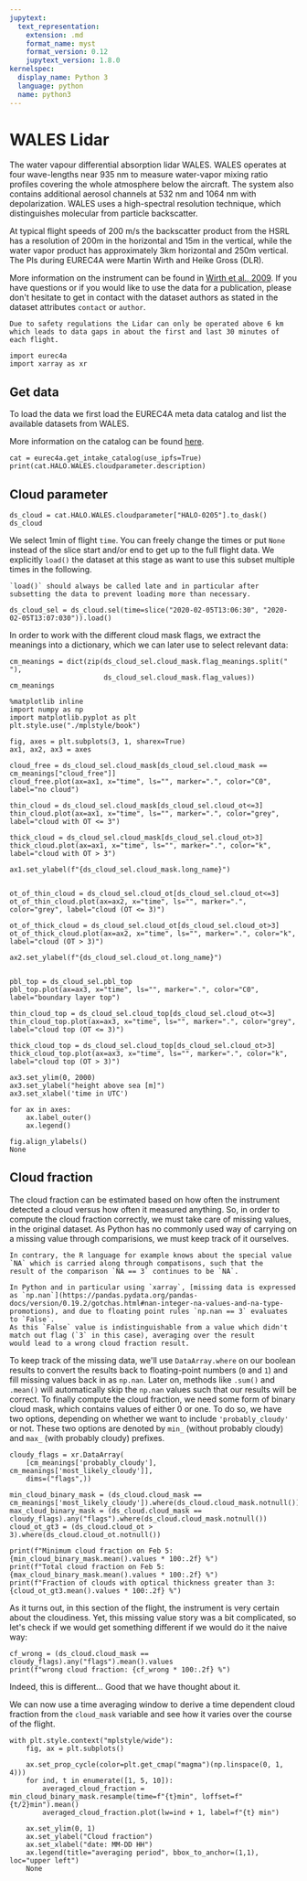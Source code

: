 ```yaml
---
jupytext:
  text_representation:
    extension: .md
    format_name: myst
    format_version: 0.12
    jupytext_version: 1.8.0
kernelspec:
  display_name: Python 3
  language: python
  name: python3
---
```


# WALES Lidar

The water vapour differential absorption lidar WALES.
WALES operates at four wave-lengths near 935 nm to measure water-vapor mixing ratio profiles covering the whole atmosphere below the aircraft.
The system also contains additional aerosol channels at 532 nm and 1064 nm with depolarization.  WALES uses a high-spectral resolution technique, which distinguishes molecular from particle backscatter.

At typical flight speeds of 200 m/s the backscatter product from the HSRL has a resolution of 200m in the horizontal and 15m in the vertical, while the water vapor product has approximately 3km horizontal and 250m vertical. The PIs during EUREC4A were Martin Wirth and Heike Gross (DLR).

More information on the instrument can be found in [Wirth et al., 2009](https://elib.dlr.de/58175/). If you have questions or if you would like to use the data for a publication, please don't hesitate to get in contact with the dataset authors as stated in the dataset attributes `contact` or `author`.

```{note}
Due to safety regulations the Lidar can only be operated above 6 km which leads to data gaps in about the first and last 30 minutes of each flight.
```

```{code-cell} ipython3
import eurec4a
import xarray as xr
```

## Get data
To load the data we first load the EUREC4A meta data catalog and list the available datasets from WALES. 

More information on the catalog can be found [here](https://github.com/eurec4a/eurec4a-intake#eurec4a-intake-catalogue).

```{code-cell} ipython3
cat = eurec4a.get_intake_catalog(use_ipfs=True)
print(cat.HALO.WALES.cloudparameter.description)
```

## Cloud parameter

```{code-cell} ipython3
ds_cloud = cat.HALO.WALES.cloudparameter["HALO-0205"].to_dask()
ds_cloud
```

We select 1min of flight `time`. You can freely change the times or put `None` instead of the slice start and/or end to get up to the full flight data.
We explicitly `load()` the dataset at this stage as want to use this subset multiple times in the following.

```{note}
`load()` should always be called late and in particular after subsetting the data to prevent loading more than necessary.
```

```{code-cell} ipython3
ds_cloud_sel = ds_cloud.sel(time=slice("2020-02-05T13:06:30", "2020-02-05T13:07:030")).load()
```

In order to work with the different cloud mask flags, we extract the meanings into a dictionary, which we can later use to select relevant data:
```{code-cell} ipython3
cm_meanings = dict(zip(ds_cloud_sel.cloud_mask.flag_meanings.split(" "),
                       ds_cloud_sel.cloud_mask.flag_values))
cm_meanings
```


```{code-cell} ipython3
%matplotlib inline
import numpy as np
import matplotlib.pyplot as plt
plt.style.use("./mplstyle/book")

fig, axes = plt.subplots(3, 1, sharex=True)
ax1, ax2, ax3 = axes

cloud_free = ds_cloud_sel.cloud_mask[ds_cloud_sel.cloud_mask == cm_meanings["cloud_free"]]
cloud_free.plot(ax=ax1, x="time", ls="", marker=".", color="C0", label="no cloud")

thin_cloud = ds_cloud_sel.cloud_mask[ds_cloud_sel.cloud_ot<=3]
thin_cloud.plot(ax=ax1, x="time", ls="", marker=".", color="grey", label="cloud with OT <= 3")

thick_cloud = ds_cloud_sel.cloud_mask[ds_cloud_sel.cloud_ot>3]
thick_cloud.plot(ax=ax1, x="time", ls="", marker=".", color="k", label="cloud with OT > 3")

ax1.set_ylabel(f"{ds_cloud_sel.cloud_mask.long_name}")


ot_of_thin_cloud = ds_cloud_sel.cloud_ot[ds_cloud_sel.cloud_ot<=3]
ot_of_thin_cloud.plot(ax=ax2, x="time", ls="", marker=".", color="grey", label="cloud (OT <= 3)")

ot_of_thick_cloud = ds_cloud_sel.cloud_ot[ds_cloud_sel.cloud_ot>3]
ot_of_thick_cloud.plot(ax=ax2, x="time", ls="", marker=".", color="k", label="cloud (OT > 3)")

ax2.set_ylabel(f"{ds_cloud_sel.cloud_ot.long_name}")


pbl_top = ds_cloud_sel.pbl_top
pbl_top.plot(ax=ax3, x="time", ls="", marker=".", color="C0", label="boundary layer top")

thin_cloud_top = ds_cloud_sel.cloud_top[ds_cloud_sel.cloud_ot<=3]
thin_cloud_top.plot(ax=ax3, x="time", ls="", marker=".", color="grey", label="cloud top (OT <= 3)")

thick_cloud_top = ds_cloud_sel.cloud_top[ds_cloud_sel.cloud_ot>3]
thick_cloud_top.plot(ax=ax3, x="time", ls="", marker=".", color="k", label="cloud top (OT > 3)")

ax3.set_ylim(0, 2000)
ax3.set_ylabel("height above sea [m]")
ax3.set_xlabel('time in UTC')

for ax in axes:
    ax.label_outer()
    ax.legend()

fig.align_ylabels()
None
```

## Cloud fraction
The cloud fraction can be estimated based on how often the instrument detected a cloud versus how often it measured anything.
So, in order to compute the cloud fraction correctly, we must take care of missing values, in the original dataset.
As Python has no commonly used way of carrying on a missing value through comparisions, we must keep track of it ourselves.

```{note}
In contrary, the R language for example knows about the special value `NA` which is carried along through compatisons, such that the
result of the comparison `NA == 3` continues to be `NA`.

In Python and in particular using `xarray`, [missing data is expressed as `np.nan`](https://pandas.pydata.org/pandas-docs/version/0.19.2/gotchas.html#nan-integer-na-values-and-na-type-promotions), and due to floating point rules `np.nan == 3` evaluates to `False`.
As this `False` value is indistinguishable from a value which didn't match out flag (`3` in this case), averaging over the result
would lead to a wrong cloud fraction result.
```

To keep track of the missing data, we'll use `DataArray.where` on our boolean results to convert the results back to
floating-point numbers (`0` and `1`) and fill missing values back in as `np.nan`. Later on, methods like `.sum()` and `.mean()` will
automatically skip the `np.nan` values such that our results will be correct.
To finally compute the cloud fraction, we need some form of binary cloud mask, which contains values of either 0 or one.
To do so, we have two options, depending on whether we want to include `'probably_cloudy'` or not. These two options
are denoted by `min_` (without probably cloudy) and `max_` (with probably cloudy) prefixes.

```{code-cell} ipython3
cloudy_flags = xr.DataArray(
    [cm_meanings['probably_cloudy'], cm_meanings['most_likely_cloudy']],
    dims=("flags",))

min_cloud_binary_mask = (ds_cloud.cloud_mask == cm_meanings['most_likely_cloudy']).where(ds_cloud.cloud_mask.notnull())
max_cloud_binary_mask = (ds_cloud.cloud_mask == cloudy_flags).any("flags").where(ds_cloud.cloud_mask.notnull())
cloud_ot_gt3 = (ds_cloud.cloud_ot > 3).where(ds_cloud.cloud_ot.notnull())

print(f"Minimum cloud fraction on Feb 5: {min_cloud_binary_mask.mean().values * 100:.2f} %")
print(f"Total cloud fraction on Feb 5: {max_cloud_binary_mask.mean().values * 100:.2f} %")
print(f"Fraction of clouds with optical thickness greater than 3: {cloud_ot_gt3.mean().values * 100:.2f} %")
```

As it turns out, in this section of the flight, the instrument is very certain about the cloudiness.
Yet, this missing value story was a bit complicated, so let's check if we would get something different if we would do it the naive way:

```{code-cell} ipython3
cf_wrong = (ds_cloud.cloud_mask == cloudy_flags).any("flags").mean().values
print(f"wrong cloud fraction: {cf_wrong * 100:.2f} %")
```

Indeed, this is different... Good that we have thought about it.

We can now use a time averaging window to derive a time dependent cloud fraction from the `cloud_mask` variable and see how it varies over the course of the flight.

```{code-cell} ipython3
with plt.style.context("mplstyle/wide"):
    fig, ax = plt.subplots()

    ax.set_prop_cycle(color=plt.get_cmap("magma")(np.linspace(0, 1, 4)))
    for ind, t in enumerate([1, 5, 10]):
        averaged_cloud_fraction = min_cloud_binary_mask.resample(time=f"{t}min", loffset=f"{t/2}min").mean()
        averaged_cloud_fraction.plot(lw=ind + 1, label=f"{t} min")

    ax.set_ylim(0, 1)
    ax.set_ylabel("Cloud fraction")
    ax.set_xlabel("date: MM-DD HH")
    ax.legend(title="averaging period", bbox_to_anchor=(1,1), loc="upper left")
    None
```
